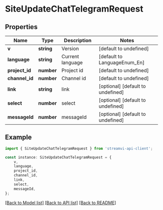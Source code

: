 # SiteUpdateChatTelegramRequest


## Properties

Name | Type | Description | Notes
------------ | ------------- | ------------- | -------------
**v** | **string** | Version | [default to undefined]
**language** | **string** | Current language | [default to LanguageEnum_En]
**project_id** | **number** | Project id | [default to undefined]
**channel_id** | **number** | Channel id | [default to undefined]
**link** | **string** | link | [optional] [default to undefined]
**select** | **number** | select | [optional] [default to undefined]
**messageId** | **number** | messageId | [optional] [default to undefined]

## Example

```typescript
import { SiteUpdateChatTelegramRequest } from 'streamvi-api-client';

const instance: SiteUpdateChatTelegramRequest = {
    v,
    language,
    project_id,
    channel_id,
    link,
    select,
    messageId,
};
```

[[Back to Model list]](../README.md#documentation-for-models) [[Back to API list]](../README.md#documentation-for-api-endpoints) [[Back to README]](../README.md)
